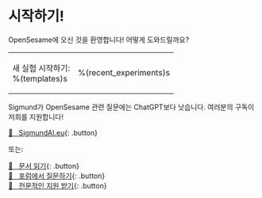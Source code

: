 # 시작하기!

OpenSesame에 오신 것을 환영합니다! 어떻게 도와드릴까요?

<table><tr><td>

새 실험 시작하기:<br />
%(templates)s

</td><td>

%(recent_experiments)s

</td></tr></table>

Sigmund가 OpenSesame 관련 질문에는 ChatGPT보다 낫습니다. 여러분의 구독이 저희를 지원합니다!

[&#128150;&nbsp;&nbsp; SigmundAI.eu](https://sigmundai.eu){: .button}

또는:

[&#x1F440;&nbsp;&nbsp; 문서 읽기](http://osdoc.cogsci.nl){: .button}<br />
[&#x1F4AC;&nbsp;&nbsp; 포럼에서 질문하기](http://forum.cogsci.nl){: .button}<br />
[&#x1F9D0;&nbsp;&nbsp; 전문적인 지원 받기](http://professional.cogsci.nl){: .button}<br />